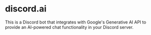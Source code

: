 # discord.ai
This is a Discord bot that integrates with Google's Generative AI API to provide an AI-powered chat functionality in your Discord server.

